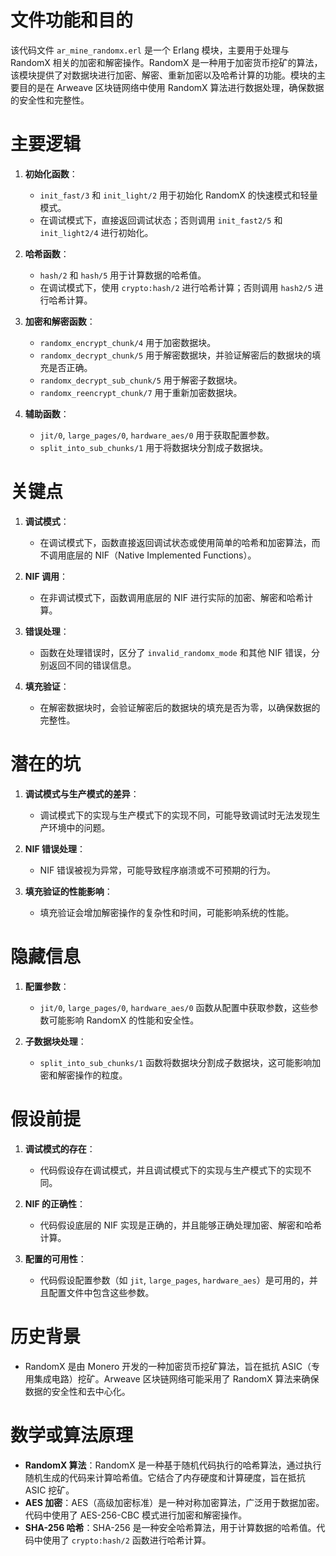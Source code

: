 # 文件功能和目的

该代码文件 `ar_mine_randomx.erl` 是一个 Erlang 模块，主要用于处理与 RandomX 相关的加密和解密操作。RandomX 是一种用于加密货币挖矿的算法，该模块提供了对数据块进行加密、解密、重新加密以及哈希计算的功能。模块的主要目的是在 Arweave 区块链网络中使用 RandomX 算法进行数据处理，确保数据的安全性和完整性。

# 主要逻辑

1. **初始化函数**：
   - `init_fast/3` 和 `init_light/2` 用于初始化 RandomX 的快速模式和轻量模式。
   - 在调试模式下，直接返回调试状态；否则调用 `init_fast2/5` 和 `init_light2/4` 进行初始化。

2. **哈希函数**：
   - `hash/2` 和 `hash/5` 用于计算数据的哈希值。
   - 在调试模式下，使用 `crypto:hash/2` 进行哈希计算；否则调用 `hash2/5` 进行哈希计算。

3. **加密和解密函数**：
   - `randomx_encrypt_chunk/4` 用于加密数据块。
   - `randomx_decrypt_chunk/5` 用于解密数据块，并验证解密后的数据块的填充是否正确。
   - `randomx_decrypt_sub_chunk/5` 用于解密子数据块。
   - `randomx_reencrypt_chunk/7` 用于重新加密数据块。

4. **辅助函数**：
   - `jit/0`, `large_pages/0`, `hardware_aes/0` 用于获取配置参数。
   - `split_into_sub_chunks/1` 用于将数据块分割成子数据块。

# 关键点

1. **调试模式**：
   - 在调试模式下，函数直接返回调试状态或使用简单的哈希和加密算法，而不调用底层的 NIF（Native Implemented Functions）。

2. **NIF 调用**：
   - 在非调试模式下，函数调用底层的 NIF 进行实际的加密、解密和哈希计算。

3. **错误处理**：
   - 函数在处理错误时，区分了 `invalid_randomx_mode` 和其他 NIF 错误，分别返回不同的错误信息。

4. **填充验证**：
   - 在解密数据块时，会验证解密后的数据块的填充是否为零，以确保数据的完整性。

# 潜在的坑

1. **调试模式与生产模式的差异**：
   - 调试模式下的实现与生产模式下的实现不同，可能导致调试时无法发现生产环境中的问题。

2. **NIF 错误处理**：
   - NIF 错误被视为异常，可能导致程序崩溃或不可预期的行为。

3. **填充验证的性能影响**：
   - 填充验证会增加解密操作的复杂性和时间，可能影响系统的性能。

# 隐藏信息

1. **配置参数**：
   - `jit/0`, `large_pages/0`, `hardware_aes/0` 函数从配置中获取参数，这些参数可能影响 RandomX 的性能和安全性。

2. **子数据块处理**：
   - `split_into_sub_chunks/1` 函数将数据块分割成子数据块，这可能影响加密和解密操作的粒度。

# 假设前提

1. **调试模式的存在**：
   - 代码假设存在调试模式，并且调试模式下的实现与生产模式下的实现不同。

2. **NIF 的正确性**：
   - 代码假设底层的 NIF 实现是正确的，并且能够正确处理加密、解密和哈希计算。

3. **配置的可用性**：
   - 代码假设配置参数（如 `jit`, `large_pages`, `hardware_aes`）是可用的，并且配置文件中包含这些参数。

# 历史背景

- RandomX 是由 Monero 开发的一种加密货币挖矿算法，旨在抵抗 ASIC（专用集成电路）挖矿。Arweave 区块链网络可能采用了 RandomX 算法来确保数据的安全性和去中心化。

# 数学或算法原理

- **RandomX 算法**：RandomX 是一种基于随机代码执行的哈希算法，通过执行随机生成的代码来计算哈希值。它结合了内存硬度和计算硬度，旨在抵抗 ASIC 挖矿。
- **AES 加密**：AES（高级加密标准）是一种对称加密算法，广泛用于数据加密。代码中使用了 AES-256-CBC 模式进行加密和解密操作。
- **SHA-256 哈希**：SHA-256 是一种安全哈希算法，用于计算数据的哈希值。代码中使用了 `crypto:hash/2` 函数进行哈希计算。